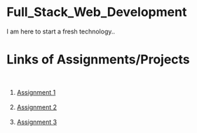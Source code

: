 # Full_Stack_Web_Development
I am here to start a fresh technology..
<br>
<h1>Links of Assignments/Projects</h1>
<br>
<ol>
  <li><a href="http://127.0.0.1:5500/assign1.html">Assignment 1</a></li>
  <br>
  <li><a href="http://127.0.0.1:5500/assign2.html">Assignment 2</a></li>
  <br>
   <li><a href="http://127.0.0.1:5500/assign3.html">Assignment 3</a></li>
</ol>

  
